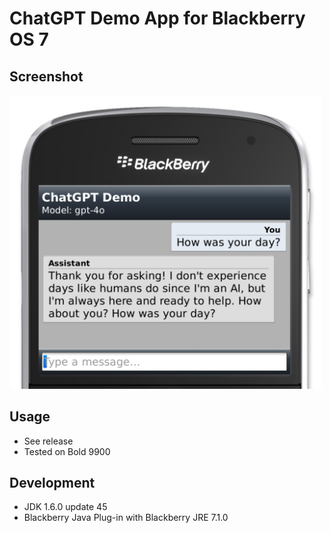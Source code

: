 # ChatGPT Demo App for Blackberry OS 7

## Screenshot

<img src="screenshots/screenshot.png" width="500">

## Usage

- See release
- Tested on Bold 9900

## Development

- JDK 1.6.0 update 45
- Blackberry Java Plug-in with Blackberry JRE 7.1.0
